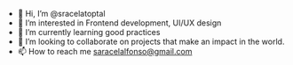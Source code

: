 - 👋 Hi, I’m @sracelatoptal
- 👀 I’m interested in Frontend development, UI/UX design
- 🌱 I’m currently learning good practices
- 💞️ I’m looking to collaborate on projects that make an impact in the world.
- 📫 How to reach me saracelalfonso@gmail.com

<!---
sracelatoptal/sracelatoptal is a ✨ special ✨ repository because its `README.md` (this file) appears on your GitHub profile.
You can click the Preview link to take a look at your changes.
--->
